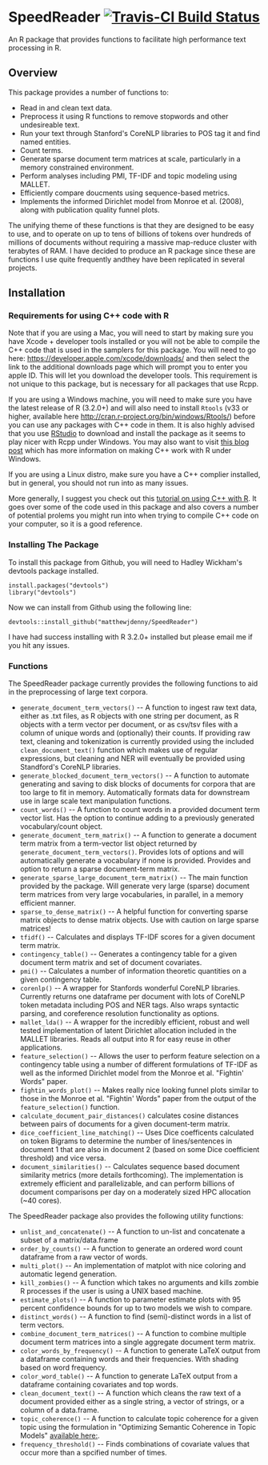 # SpeedReader [![Travis-CI Build Status](https://travis-ci.org/matthewjdenny/SpeedReader.svg?branch=master)](https://travis-ci.org/matthewjdenny/SpeedReader)
An R package that provides functions to facilitate high performance text processing in R.

## Overview
This package provides a number of functions to:

  * Read in and clean text data.
  * Preprocess it using R functions to remove stopwords and other undesireable text.
  * Run your text through Stanford's CoreNLP libraries to POS tag it and find named entities.
  * Count terms.
  * Generate sparse document term matrices at scale, particularly in a memory constrained environment.
  * Perform analyses including PMI, TF-IDF and topic modeling using MALLET. 
  * Efficiently compare doucments using sequence-based metrics.
  * Implements the informed Dirichlet model from Monroe et al. (2008), along with publication quality funnel plots.

The unifying theme of these functions is that they are designed to be easy
to use, and to operate on up to tens of billions of tokens over hundreds of millions of 
documents without requiring a massive map-reduce cluster with terabytes of RAM. I have decided
to produce an R package since these are functions I use quite frequently andthey have been replicated
in several projects.

## Installation

### Requirements for using C++ code with R

Note that if you are using a Mac, you will need to start by making sure you have Xcode + developer tools installed or you will not be able to compile the C++ code that is used in the samplers for this package. You will need to go here: <https://developer.apple.com/xcode/downloads/> and then select the link to the additional downloads page which will prompt you to enter you apple ID. This will let you download the developer tools. This requirement is not unique to this package, but is necessary for all packages that use Rcpp.  
  
If you are using a Windows machine, you will need to make sure you have the latest release of R (3.2.0+) and will also need to install `Rtools` (v33 or higher, available here <http://cran.r-project.org/bin/windows/Rtools/>)  before you can use any packages with C++ code in them. It is also highly advised that you use [RStudio](http://www.rstudio.com/) to download and install the package as it seems to play nicer with Rcpp under Windows. You may also want to visit [this blog post](https://cdrv.wordpress.com/2013/01/12/getting-compilers-to-work-with-rcpp-rcpparmadillo/) which has more information on making C++ work with R under Windows. 
  
If you are using a Linux distro, make sure you have a C++ complier installed, but in general, you should not run into as many issues. 

More generally, I suggest you check out this [tutorial on using C++ with R](http://www.mjdenny.com/Rcpp_Intro.html). It goes over some of the code used in this package and also covers a number of potential prolems you might run into when trying to compile C++ code on your computer, so it is a good reference. 

### Installing The Package
  
To install this package from Github, you will need to Hadley Wickham's devtools package installed.

    install.packages("devtools")
    library("devtools")
    
Now we can install from Github using the following line:

    devtools::install_github("matthewjdenny/SpeedReader")

I have  had success installing with R 3.2.0+ installed but please email me if you hit any issues.

### Functions

The SpeedReader package currently provides the following functions to aid in the preprocessing of large text corpora.

* `generate_document_term_vectors()` -- A function to ingest raw text data, either as .txt files, as R objects with one string per document, as R objects with a term vector per document, or as csv/tsv files with a column of unique words and (optionally) their counts. If providing raw text, cleaning and tokenization is currently provided using the included `clean_document_text()` function which makes use of regular expressions, but cleaning and NER will eventually be provided using Standford's CoreNLP libraries.
* `generate_blocked_document_term_vectors()` -- A function to automate generating and saving to disk blocks of documents for corpora that are too large to fit in memory. Automatically formats data for downstream use in large scale text manipulation functions.
* `count_words()` -- A function to count words in a provided document term vector list. Has the option to continue adding to a previously generated vocabulary/count object.
* `generate_document_term_matrix()` -- A function to generate a document term matrix from a term-vector list object returned by `generate_document_term_vectors()`. Provides lots of options and will automatically generate a vocabulary if none is provided. Provides and option to return a sparse document-term matrix.
* `generate_sparse_large_document_term_matrix()` -- The main function provided by the package. Will generate very large (sparse) document term matrices from very large vocabularies, in parallel, in a memory efficient manner. 
* `sparse_to_dense_matrix()` -- A helpful function for converting sparse matrix objects to dense matrix objects. Use with caution on large sparse matrices!
* `tfidf()` -- Calculates and displays TF-IDF scores for a given document term matrix.
* `contingency_table()` -- Generates a contingency table for a given document term matrix and set of document covariates.
* `pmi()` -- Calculates a number of information theoretic quantities on a given contingency table.
* `corenlp()` -- A wrapper for Stanfords wonderful CoreNLP libraries. Currently returns one dataframe per document with lots of CoreNLP token metadata including POS and NER tags. Also wraps syntactic parsing, and coreference resolution functionality as options.
* `mallet_lda()` -- A wrapper for the incredibly efficient, robust and well tested implementation of latent Dirichlet allocation included in the MALLET libraries. Reads all output into R for easy reuse in other applications.
* `feature_selection()` -- Allows the user to perform feature selection on a contingency table using a number of different formulations of TF-IDF as well as the informed Dirichlet model from the Monroe et al. "Fightin' Words" paper.
* `fightin_words_plot()` -- Makes really nice looking funnel plots similar to those in the Monroe et al. "Fightin' Words" paper from the output of the `feature_selection()` function.
* `calculate_document_pair_distances()` calculates cosine distances between pairs of documents for a given document-term matrix.
* `dice_coefficient_line_matching()` -- Uses Dice coefficents calculated on token Bigrams to determine the number of lines/sentences in document 1 that are also in document 2 (based on some Dice coefficient threshold) and vice versa.
* `document_similarities()` -- Calculates sequence based document similarity metrics (more details forthcoming). The implementation is extremely efficient and parallelizable, and can perform billions of document comparisons per day on a moderately sized HPC allocation (~40 cores).

The SpeedReader package also provides the following utility functions:

* `unlist_and_concatenate()` -- A function to un-list and concatenate a subset of a matrix/data.frame
* `order_by_counts()` -- A function to generate an ordered word count dataframe from a raw vector of words.
* `multi_plot()` -- An implementation of matplot with nice coloring and automatic legend generation.
* `kill_zombies()` -- A function which takes no arguments and kills zombie R processes if the user is using a UNIX based machine.
* `estimate_plots()` -- A function to parameter estimate plots with 95 percent confidence bounds for up to two models we wish to compare.
* `distinct_words()` -- A function to find (semi)-distinct words in a list of term vectors.
* `combine_document_term_matrices()` -- A function to combine multiple document term matrices into a single aggregate document term matrix.
* `color_words_by_frequency()` -- A function to generate LaTeX output from a dataframe containing words and their frequencies. With shading based on word frequency.
* `color_word_table()` -- A function to generate LaTeX output from a dataframe containing covariates and top words.
* `clean_document_text()` -- A function which cleans the raw text of a document provided either as a single string, a vector of strings, or a column of a data.frame.
* `topic_coherence()` -- A function to calculate topic coherence for a given topic using the formulation in "Optimizing Semantic Coherence in Topic Models" [available here:](http://dirichlet.net/pdf/mimno11optimizing.pdf).
* `frequency_threshold()` -- Finds combinations of covariate values that occur more than a spcified number of times.
